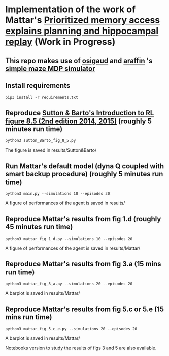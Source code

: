 # Implementation of the work of Mattar's [Prioritized memory access explains planning and hippocampal replay](https://www.nature.com/articles/s41593-018-0232-z) (Work in Progress)
## This repo makes use of [osigaud](https://github.com/osigaud) and [araffin](https://github.com/araffin) 's [simple maze MDP simulator](https://github.com/osigaud/SimpleMazeMDP)
## Install requirements

```
pip3 install -r requirements.txt
```


## Reproduce [Sutton & Barto's Introduction to RL figure 8.5 (2nd edition 2014, 2015)](https://web.stanford.edu/class/psych209/Readings/SuttonBartoIPRLBook2ndEd.pdf) (roughly 5 minutes run time)

```
python3 sutton_Barto_fig_8_5.py
```
The figure is saved in results/Sutton&Barto/

## Run Mattar's default model (dyna Q coupled with smart backup procedure) (roughly 5 minutes run time)

```
python3 main.py --simulations 10 --episodes 30
```

A figure of performances of the agent is saved in results/


## Reproduce Mattar's results from fig 1.d (roughly 45 minutes run time)

```
python3 mattar_fig_1_d.py --simulations 10 --episodes 20
```

A figure of performances of the agent is saved in results/Mattar/

## Reproduce Mattar's results from fig 3.a (15 mins run time)

```
python3 mattar_fig_3_a.py --simulations 20 --episodes 20
```

A barplot is saved in results/Mattar/

## Reproduce Mattar's results from fig 5.c or 5.e (15 mins run time)

```
python3 mattar_fig_5_c_e.py --simulations 20 --episodes 20
```

A barplot is saved in results/Mattar/


Notebooks version to study the results of figs 3 and 5 are also available.
